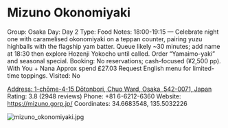 # Mizuno Okonomiyaki

Group: Osaka
Day: Day 2
Type: Food
Notes: 18:00-19:15 — Celebrate night one with caramelised okonomiyaki on a teppan counter, pairing yuzu highballs with the flagship yam batter. Queue likely ~30 minutes; add name at 18:30 then explore Hozenji Yokocho until called. Order “Yamaimo-yaki” and seasonal special. Booking: No reservations; cash-focused (¥2,500 pp). With You + Nana Approx spend £27.03 Request English menu for limited-time toppings.
Visited: No

[Address: 1-chōme-4-15 Dōtonbori, Chuo Ward, Osaka, 542-0071, Japan](https://maps.google.com/?cid=14993068628475195202)
Rating: 3.8 (2948 reviews)
Phone: +81 6-6212-6360
Website: https://mizuno.gorp.jp/
Coordinates: 34.6683548, 135.5032226

![mizuno_okonomiyaki.jpg](Mizuno%20Okonomiyaki%20mizunookonom012cabd976/mizuno_okonomiyaki.jpg)
